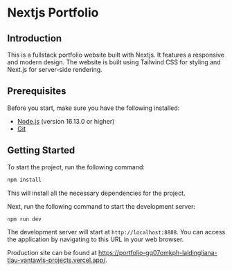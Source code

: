 # Nextjs Portfolio

## Introduction

This is a fullstack portfolio website built with Nextjs. It features a responsive and modern design. The website is built using Tailwind CSS for styling and Next.js for server-side rendering.

## Prerequisites

Before you start, make sure you have the following installed:

- [Node.js](https://nodejs.org/en/download/) (version 16.13.0 or higher)
- [Git](https://git-scm.com/downloads)

## Getting Started

To start the project, run the following command:

```bash
npm install
```

This will install all the necessary dependencies for the project.

Next, run the following command to start the development server:

```bash
npm run dev
```

The development server will start at `http://localhost:8888`. You can access the application by navigating to this URL in your web browser.

Production site can be found at https://portfolio-gq07omkph-laldingliana-tlau-vantawls-projects.vercel.app/.
